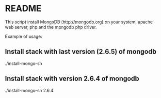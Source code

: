 README
===========================================================

This script install MongoDB (http://mongodb.org) on your system, 
apache web server, php and the mpngodb php driver.

Example of usage:

## Install stack with last version (2.6.5) of mongodb 
./install-mongo-sh 

## Install stack with version 2.6.4 of mongodb 
./install-mongo-sh 2.6.4

